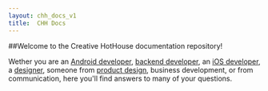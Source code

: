 ```yaml
---
layout: chh_docs_v1
title:  CHH Docs
---
```

##Welcome to the Creative HotHouse documentation repository!

Wether you are an [Android developer](/mobile/README.md), [backend developer](/api/README.md), an [iOS developer](/api/README.md), a [designer](/design/README.md), someone from [product design](/product/README.md), business development, or from communication, here you'll find answers to many of your questions.
